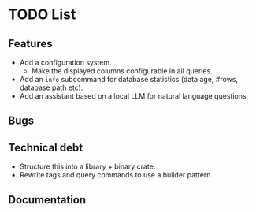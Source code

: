 # TODO List

## Features

- Add a configuration system.
    - Make the displayed columns configurable in all queries.
- Add an `info` subcommand for database statistics (data age, #rows, database path etc).
- Add an assistant based on a local LLM for natural language questions.

## Bugs

## Technical debt

- Structure this into a library + binary crate.
- Rewrite tags and query commands to use a builder pattern.

## Documentation
